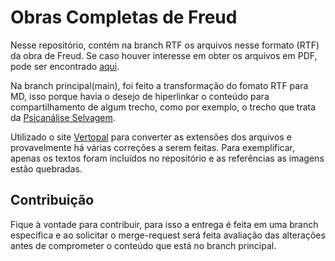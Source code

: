 # Obras Completas de Freud

Nesse repositório, contém na branch RTF os arquivos nesse formato (RTF) da obra de Freud.
Se caso houver interesse em obter os arquivos em PDF, pode ser encontrado [aqui](https://conexoesclinicas.com.br/obras-completas-de-freud/).

Na branch principal(main), foi feito a transformação do fomato RTF para MD, isso porque havia o desejo de hiperlinkar o conteúdo para compartilhamento de algum trecho, como por exemplo, o trecho que trata da [Psicanálise Selvagem](https://github.com/obrascompletasfreud/volumes/blob/main/Vol.%2011%20-%20Cinco%20li%C3%A7%C3%B5es%20de%20psican%C3%A1lise,%20Leonardo%20da%20Vinci%20e%20outros%20trabalhos.md?plain=1#L6704-L6943).

Utilizado o site [Vertopal](https://www.vertopal.com) para converter as extensões dos arquivos e provavelmente há várias correções a serem feitas. Para exemplificar, apenas os textos foram incluídos no repositório e as referências as imagens estão quebradas.

## Contribuição
Fique à vontade para contribuir, para isso a entrega é feita em uma branch específica e ao solicitar o merge-request será feita avaliação das alterações antes de comprometer o conteúdo que está no branch principal.
